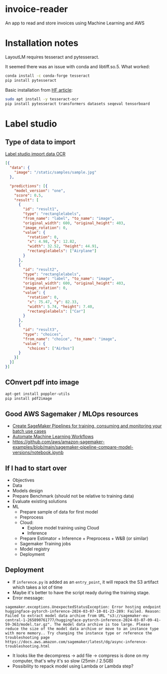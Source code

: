 # invoice-reader
An app to read and store invoices using Machine Learning and AWS


# Installation notes

LayoutLM requires tesseract and pytesseract.

It seemed there was an issue with conda and libtiff.so.5. What worked:

```bash
conda install -c conda-forge tesseract 
pip install pytesseract
```

Basic installation from [HF article](https://www.philschmid.de/fine-tuning-layoutlm#4-run-inference-and-parse-form):

```bash
sudo apt install -y tesseract-ocr
pip install pytesseract transformers datasets seqeval tensorboard
```

# Label studio

## Type of data to import

[Label studio import data OCR](https://labelstud.io/guide/predictions.html#Import-OCR-pre-annotations)

```json
[{
  "data": {
    "image": "/static/samples/sample.jpg" 
  },

  "predictions": [{
    "model_version": "one",
    "score": 0.5,
    "result": [
      {
        "id": "result1",
        "type": "rectanglelabels",        
        "from_name": "label", "to_name": "image",
        "original_width": 600, "original_height": 403,
        "image_rotation": 0,
        "value": {
          "rotation": 0,          
          "x": 4.98, "y": 12.82,
          "width": 32.52, "height": 44.91,
          "rectanglelabels": ["Airplane"]
        }
      },
      {
        "id": "result2",
        "type": "rectanglelabels",        
        "from_name": "label", "to_name": "image",
        "original_width": 600, "original_height": 403,
        "image_rotation": 0,
        "value": {
          "rotation": 0,          
          "x": 75.47, "y": 82.33,
          "width": 5.74, "height": 7.40,
          "rectanglelabels": ["Car"]
        }
      },
      {
        "id": "result3",
        "type": "choices",
        "from_name": "choice", "to_name": "image",
        "value": {
          "choices": ["Airbus"]
      }
    }]
  }]
}]
```

## COnvert pdf into image

```bash
apt-get install poppler-utils
pip install pdf2image
```

## Good AWS Sagemaker / MLOps resources

* [Create SageMaker Pipelines for training, consuming and monitoring your batch use cases](https://aws.amazon.com/blogs/machine-learning/create-sagemaker-pipelines-for-training-consuming-and-monitoring-your-batch-use-cases/)
* [Automate Machine Learning Workflows](https://aws.amazon.com/tutorials/machine-learning-tutorial-mlops-automate-ml-workflows/)
* https://github.com/aws/amazon-sagemaker-examples/blob/main/sagemaker-pipeline-compare-model-versions/notebook.ipynb

## If I had to start over

* Objectives
* Data
* Models design
* Prepare Benchmark (should not be relative to training data)
* Evaluate existing solutions
* ML
  * Prepare sample of data for first model
  * Preprocess
  * Cloud:
    * Explore model training using Cloud
    * Inference
  * Prepare Estimator + Inference + Preprocess + W&B (or similar)
  * Sagemaker Training jobs
  * Model registry
  * Deployment 


## Deployment

* If `inference.py` is added as an `entry_point`, it will repack the S3 artifact which takes a lot of time
* Maybe it's better to have the script ready during the training stage. 
* Error message: 

```
sagemaker.exceptions.UnexpectedStatusException: Error hosting endpoint huggingface-pytorch-inference-2024-03-07-10-01-23-289: Failed. Reason: Failed to extract model data archive from URL "s3://sagemaker-eu-central-1-265890761777/huggingface-pytorch-inference-2024-03-07-09-41-59-363/model.tar.gz". The model data archive is too large. Please reduce the size of the model data archive or move to an instance type with more memory.. Try changing the instance type or reference the troubleshooting page https://docs.aws.amazon.com/sagemaker/latest/dg/async-inference-troubleshooting.html
```
* It looks like the decompress -> add file -> compress is done on my computer, that's why it's so slow (25min / 2.5GB)
* Possibility to repack model using Lambda or Lambda step?